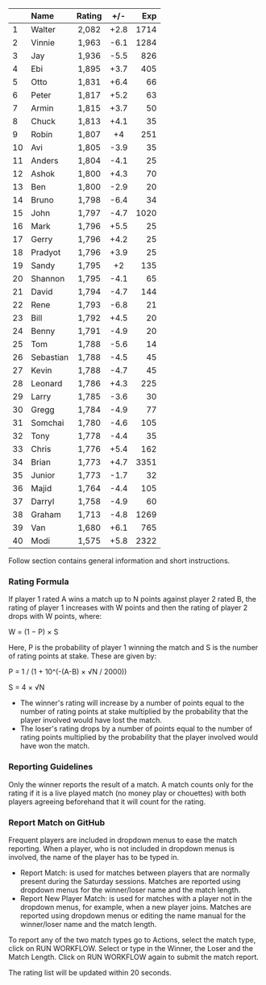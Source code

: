 | |Name|Rating|+/-|Exp|
|-|:---|:----:|:-:|--:|
|1|Walter|2,082|+2.8|1714|
|2|Vinnie|1,963|-6.1|1284|
|3|Jay|1,936|-5.5|826|
|4|Ebi|1,895|+3.7|405|
|5|Otto|1,831|+6.4|66|
|6|Peter|1,817|+5.2|63|
|7|Armin|1,815|+3.7|50|
|8|Chuck|1,813|+4.1|35|
|9|Robin|1,807|+4|251|
|10|Avi|1,805|-3.9|35|
|11|Anders|1,804|-4.1|25|
|12|Ashok|1,800|+4.3|70|
|13|Ben|1,800|-2.9|20|
|14|Bruno|1,798|-6.4|34|
|15|John|1,797|-4.7|1020|
|16|Mark|1,796|+5.5|25|
|17|Gerry|1,796|+4.2|25|
|18|Pradyot|1,796|+3.9|25|
|19|Sandy|1,795|+2|135|
|20|Shannon|1,795|-4.1|65|
|21|David|1,794|-4.7|144|
|22|Rene|1,793|-6.8|21|
|23|Bill|1,792|+4.5|20|
|24|Benny|1,791|-4.9|20|
|25|Tom|1,788|-5.6|14|
|26|Sebastian|1,788|-4.5|45|
|27|Kevin|1,788|-4.7|45|
|28|Leonard|1,786|+4.3|225|
|29|Larry|1,785|-3.6|30|
|30|Gregg|1,784|-4.9|77|
|31|Somchai|1,780|-4.6|105|
|32|Tony|1,778|-4.4|35|
|33|Chris|1,776|+5.4|162|
|34|Brian|1,773|+4.7|3351|
|35|Junior|1,773|-1.7|32|
|36|Majid|1,764|-4.4|105|
|37|Darryl|1,758|-4.9|60|
|38|Graham|1,713|-4.8|1269|
|39|Van|1,680|+6.1|765|
|40|Modi|1,575|+5.8|2322|


Follow section contains general information and short instructions.

### Rating Formula

If player 1 rated A wins a match up to N points against player 2 rated B, the rating of player 1 increases with W points and then the rating of player 2 drops with W points, where:

W = (1 − P) × S

Here, P is the probability of player 1 winning the match and S is the number of rating points at stake. These are given by:

P = 1 / (1 + 10^(-(A-B) × √N / 2000))

S = 4 × √N

- The winner's rating will increase by a number of points equal to the number of rating points at stake multiplied by the probability that the player involved would have lost the match.
- The loser's rating drops by a number of points equal to the number of rating points multiplied by the probability that the player involved would have won the match.

### Reporting Guidelines

Only the winner reports the result of a match.
A match counts only for the rating if it is a live played match (no money play or chouettes)
with both players agreeing beforehand that it will count for the rating.


### Report Match on GitHub

Frequent players are included in dropdown menus to ease the match reporting.
When a player, who is not included in dropdown menus is involved, the name of the player has to be typed in.

- Report Match:  is used for matches between players that are normally present during the Saturday sessions.
  Matches are reported using dropdown menus for the winner/loser name and the match length.
- Report New Player Match:  is used for matches with a player not in the dropdown menus, for example, when a new player joins.
  Matches are reported using dropdown menus or editing the name manual for the winner/loser name and the match length.

To report any of the two match types go to Actions, select the match type, click on RUN WORKFLOW.
Select or type in the Winner, the Loser and the Match Length.
Click on RUN WORKFLOW again to submit the match report.

The rating list will be updated within 20 seconds.
